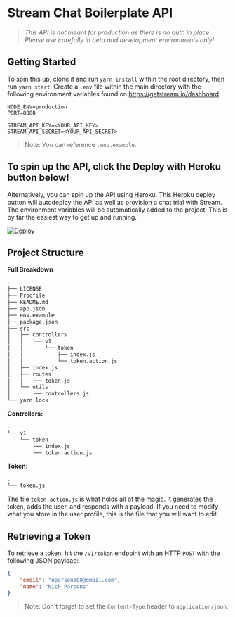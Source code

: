 # Stream Chat Boilerplate API

> _This API is not meant for production as there is no auth in place. Please use carefully in beta and development environments only!_

## Getting Started

To spin this up, clone it and run `yarn install` within the root directory, then run `yarn start`. Create a `.env` file within the main directory with the following environment variables found on https://getstream.io/dashboard:

```
NODE_ENV=production
PORT=8080

STREAM_API_KEY=<YOUR_API_KEY>
STREAM_API_SECRET=<YOUR_API_SECRET>
```

> Note: You can reference `.env.example`.

## To spin up the API, click the Deploy with Heroku button below!

Alternatively, you can spin up the API using Heroku. This Heroku deploy button will autodeploy the API as well as provision a chat trial with Stream. The environment variables will be automatically added to the project. This is by far the easiest way to get up and running.

<a href="https://heroku.com/deploy?template=https://github.com/nparsons08/stream-chat-boilerplate-api" target="_blank">
  <img src="https://www.herokucdn.com/deploy/button.svg" alt="Deploy">
</a>

## Project Structure

**Full Breakdown**

```sh
.
├── LICENSE
├── Procfile
├── README.md
├── app.json
├── env.example
├── package.json
├── src
│   ├── controllers
│   │   └── v1
│   │       └── token
│   │           ├── index.js
│   │           └── token.action.js
│   ├── index.js
│   ├── routes
│   │   └── token.js
│   └── utils
│       └── controllers.js
└── yarn.lock
```

**Controllers:**

```sh
.
└── v1
    └── token
        ├── index.js
        └── token.action.js
```

**Token:**

```sh
.
└── token.js
```

The file `token.action.js` is what holds all of the magic. It generates the token, adds the user, and responds with a payload. If you need to modify what you store in the user profile, this is the file that you will want to edit.

## Retrieving a Token

To retrieve a token, hit the `/v1/token` endpoint with an HTTP `POST` with the following JSON payload:

```json
{
    "email": "nparsons08@gmail.com",
    "name": "Nick Parsons"
}
```

> Note: Don't forget to set the `Content-Type` header to `application/json`.
